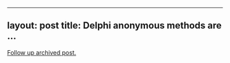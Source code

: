 
---
layout: post
title: Delphi anonymous methods are &#8230;
---
[Follow up archived post.](/alex.ciobanu.org/index0a18.html)